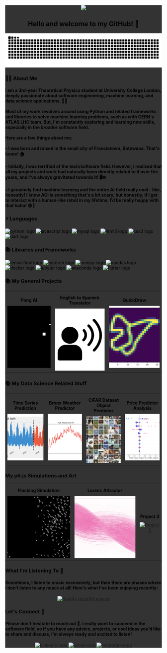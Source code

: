 <div style="background-color: #333; color: black; padding: 20;">
  <div align="center">
    <img height="400" src="https://wallpapercave.com/wp/JXuf38n.jpg" />
  </div>

  <h2 align="center">Hello and welcome to my GitHub! 👋</h2>

  <img src="https://raw.githubusercontent.com/angtheman3/angtheman3/output/snake.svg" alt="Snake animation" />

  <h3 align="left">👩‍💻 About Me</h3>

  <h4 align="left">I am a 3rd-year Theoretical Physics student at University College London, deeply passionate about software engineering, machine learning, and data science applications. 🌌🔬<br><br>Most of my work revolves around using Python and related frameworks and libraries to solve machine learning problems, such as with CERN's ATLAS LHC team. But, I'm constantly exploring and learning new skills, especially in the broader software field.<br><br>Here are a few things about me:<br><br>• I was born and raised in the small city of Francistown, Botswana. That's home! 🏠<br><br>• Initially, I was terrified of the tech/software field. However, I realized that all my projects and work had naturally been directly related to it over the years, and I've always gravitated towards it! 🖥️🌐<br><br>• I genuinely find machine learning and the entire AI field really cool - like, honestly! I know AGI is something that's a bit scary, but honestly, if I get to interact with a human-like robot in my lifetime, I’d be really happy with that haha! 😄🤖</h4>

  <h3 align="left">⚡️ Languages</h3>

  <div align="left">
    <img src="https://img.shields.io/badge/Python-3776AB?logo=python&logoColor=white&style=for-the-badge" height="40" alt="python logo"  />
    <img src="https://img.shields.io/badge/JavaScript-F7DF1E?logo=javascript&logoColor=black&style=for-the-badge" height="40" alt="javascript logo"  />
    <img src="https://img.shields.io/badge/MySQL-4479A1?logo=mysql&logoColor=white&style=for-the-badge" height="40" alt="mysql logo"  />
    <img src="https://img.shields.io/badge/HTML5-E34F26?logo=html5&logoColor=white&style=for-the-badge" height="40" alt="html5 logo"  />
    <img src="https://img.shields.io/badge/CSS3-1572B6?logo=css3&logoColor=white&style=for-the-badge" height="40" alt="css3 logo"  />
    <img src="https://img.shields.io/badge/Dart-0175C2?logo=dart&logoColor=white&style=for-the-badge" height="40" alt="dart logo"  />
  </div>

  <h3 align="left">📚 Libraries and Frameworks</h3>

  <div align="left">
    <img src="https://img.shields.io/badge/TensorFlow-FF6F00?logo=tensorflow&logoColor=black&style=for-the-badge" height="40" alt="tensorflow logo"  />
    <img src="https://img.shields.io/badge/PyTorch-EE4C2C?logo=pytorch&logoColor=white&style=for-the-badge" height="40" alt="pytorch logo"  />
    <img src="https://img.shields.io/badge/NumPy-013243?logo=numpy&logoColor=white&style=for-the-badge" height="40" alt="numpy logo"  />
    <img src="https://img.shields.io/badge/pandas-150458?logo=pandas&logoColor=white&style=for-the-badge" height="40" alt="pandas logo"  />
    <img src="https://img.shields.io/badge/Docker-2496ED?logo=docker&logoColor=white&style=for-the-badge" height="40" alt="docker logo"  />
    <img src="https://img.shields.io/badge/Jupyter-F37626?logo=jupyter&logoColor=black&style=for-the-badge" height="40" alt="jupyter logo"  />
    <img src="https://img.shields.io/badge/Anaconda-44A833?logo=anaconda&logoColor=white&style=for-the-badge" height="40" alt="anaconda logo"  />
    <img src="https://img.shields.io/badge/Flutter-02569B?logo=flutter&logoColor=white&style=for-the-badge" height="40" alt="flutter logo"  />
  </div>

<h3 align="left">📚 My General Projects</h3>

<table style="border-collapse: collapse; width: 100%;">
  <tr>
    <!-- Project 1: Pong AI -->
    <td align="center" style="border: none;">
      <h4 style="margin: 10px 0;">Pong AI</h4>
      <a href="https://github.com/angtheman3/PongAi">
        <img src="https://github.com/angtheman3/angtheman3/blob/main/Assets/Pong.png" alt="Pong AI" style="width: 300px; height: 200px; object-fit: cover;"/>
      </a>
    </td>
    <!-- Project 2: English to Spanish Translator -->
    <td align="center" style="border: none;">
      <h4 style="margin: 10px 0;">English to Spanish Translator</h4>
      <a href="https://github.com/angtheman3/English-To-Spanish">
        <img src="https://github.com/angtheman3/angtheman3/blob/main/Assets/Translator.jpg" alt="English to Spanish Translator" style="width: 300px; height: 200px; object-fit: cover;"/>
      </a>
    </td>
    <!-- Project 3: QuickDraw -->
    <td align="center" style="border: none;">
      <h4 style="margin: 10px 0;">QuickDraw</h4>
      <a href="https://github.com/angtheman3/QuickDraw">
        <img src="https://github.com/angtheman3/angtheman3/blob/main/Assets/Bird.png" alt="QuickDraw" style="width: 300px; height: 200px; object-fit: cover;"/>
      </a>
    </td>
  </tr>
</table>



<h3 align="left">📚 My Data Science Related Stuff</h3>

<table style="border-collapse: collapse; width: 100%;">
  <tr>
    <!-- Time Series Prediction -->
    <td align="center" style="border: none;">
      <h4 style="margin: 10px 0;">Time Series Prediction</h4>
      <a href="https://github.com/angtheman3/TimeSeries_HEC">
        <img src="https://github.com/angtheman3/angtheman3/blob/main/Assets/Time.png" alt="Time Series Prediction" style="width: 220px; height: 150px; object-fit: cover;"/>
      </a>
    </td>
    <!-- Bronx Weather Predictor -->
    <td align="center" style="border: none;">
      <h4 style="margin: 10px 0;">Bronx Weather Predictor</h4>
      <a href="https://github.com/angtheman3/Solar_Panel_Bronx">
        <img src="https://github.com/angtheman3/angtheman3/blob/main/Assets/Bronx.png" alt="Bronx Weather Predictor" style="width: 220px; height: 150px; object-fit: cover;"/>
      </a>
    </td>
    <!-- CIFAR Dataset Object Predictor -->
    <td align="center" style="border: none;">
      <h4 style="margin: 10px 0;">CIFAR Dataset Object Predictor</h4>
      <a href="https://github.com/angtheman3/OD-CIFAR">
        <img src="https://github.com/angtheman3/angtheman3/blob/main/Assets/CIFAR.png" alt="CIFAR Dataset Object Predictor" style="width: 220px; height: 150px; object-fit: cover;"/>
      </a>
    </td>
    <!-- Price Predictor Analysis -->
    <td align="center" style="border: none;">
      <h4 style="margin: 10px 0;">Price Predictor Analysis</h4>
      <a href="https://github.com/angtheman3/Price_Optimization">
        <img src="https://github.com/angtheman3/angtheman3/blob/main/Assets/Price.png" alt="Price Predictor Analysis" style="width: 220px; height: 150px; object-fit: cover;"/>
      </a>
    </td>
  </tr>
</table>


<h3 align="left"> My p5.js Simulations and Art </h3>

<table style="border-collapse: collapse; width: 100%; border: none;">
  <tr>
    <!-- Flocking Simulation -->
    <td align="center" style="border: none;">
      <h4 style="margin: 10px 0;">Flocking Simulation</h4>
      <a href="https://github.com/yourUsername/Project1">
        <img src="https://github.com/angtheman3/angtheman3/blob/main/Assets/Flocking.png" alt="Flocking Simulation" style="width: 300px; height: 200px; object-fit: cover;"/>
      </a>
    </td>
    <!-- Lorenz Attractor -->
    <td align="center" style="border: none;">
      <h4 style="margin: 10px 0;">Lorenz Attractor</h4>
      <a href="https://github.com/yourUsername/Project2">
        <img src="https://github.com/angtheman3/angtheman3/blob/main/Assets/Lorenz.png" alt="Lorenz Attractor" style="width: 300px; height: 200px; object-fit: cover;"/>
      </a>
    </td>
    <!-- Project 3 -->
    <td align="center" style="border: none;">
      <h4 style="margin: 10px 0;">Project 3</h4>
      <a href="https://github.com/yourUsername/Project3">
        <img src="https://wallpapercave.com/wp/JXuf38n.jpg" alt="Project 3" style="width: 300px; height: 200px; object-fit: cover;"/>
      </a>
    </td>
  </tr>
</table>


  <h3 align="left">What I'm Listening To 🎵</h3>

  <h4 align="left">Sometimes, I listen to music excessively, but then there are phases where I don’t listen to any music at all! Here's what I've been enjoying recently:</h4>

  <div align="center">
    <a href="https://open.spotify.com/user/7wvi1r2ymj4va6w5y5yuxtuqd">
      <img src="https://spotify-recently-played-readme.vercel.app/api?user=7wvi1r2ymj4va6w5y5yuxtuqd&count=1&unique=true" alt="Spotify recently played" />
    </a>
  </div>

  <h3 align="left">Let's Connect 🤝</h3>

  <h4 align="left">Please don't hesitate to reach out 📣. I really want to succeed in the software field, so if you have any advice, projects, or cool ideas you’d like to share and discuss, I’m always ready and excited to listen!</h4>

  <div align="center">
    <a href="https://www.linkedin.com/in/angadh-rai-318a7321b/" target="_blank">
      <img src="https://img.shields.io/static/v1?message=LinkedIn&logo=linkedin&label=&color=0077B5&logoColor=white&labelColor=&style=for-the-badge" height="40" alt="LinkedIn logo" />
    </a>
    <a href="mailto:angadh.rai.work@gmail.com">
      <img src="https://img.shields.io/static/v1?message=Gmail&logo=gmail&label=&color=D14836&logoColor=white&labelColor=&style=for-the-badge" height="40" alt="Gmail logo" />
    </a>
    <a href="https://www.instagram.com/angtheman_3" target="_blank">
      <img src="https://img.shields.io/static/v1?message=Instagram&logo=instagram&label=&color=E4405F&logoColor=white&labelColor=&style=for-the-badge" height="40" alt="Instagram logo" />
    </a>
  </div>
</div>

